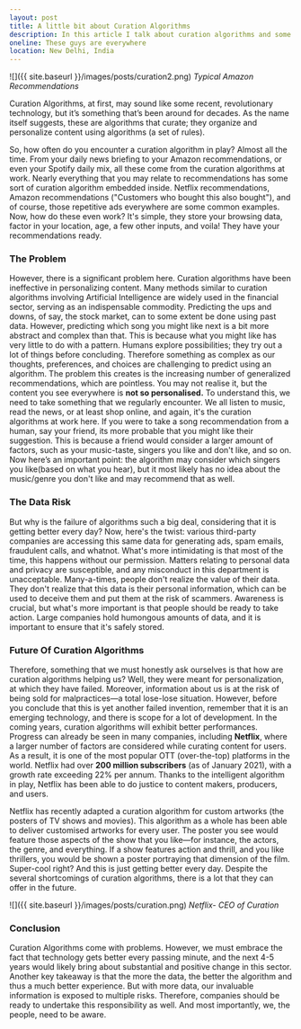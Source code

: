 ```yaml
---
layout: post
title: A little bit about Curation Algorithms
description: In this article I talk about curation algorithms and some of their lesser known flaws. These algorithms are present everywhere and it is important to know how these work.
oneline: These guys are everywhere
location: New Delhi, India
---
```


![]({{ site.baseurl }}/images/posts/curation2.png)
_Typical Amazon Recommendations_

Curation Algorithms, at first, may sound like some recent, revolutionary technology, but it’s something that’s been around for decades. As the name itself suggests, these are algorithms that curate; they organize and personalize content using algorithms (a set of rules).

So, how often do you encounter a curation algorithm in play? Almost all the time. From your daily news briefing to your Amazon recommendations, or even your Spotify daily mix, all these come from the curation algorithms at work. Nearly everything that you may relate to recommendations has some sort of curation algorithm embedded inside. Netflix recommendations, Amazon recommendations ("Customers who bought this also bought"), and of course, those repetitive ads everywhere are some common examples.
Now, how do these even work? It's simple, they store your browsing data, factor in your location, age, a few other inputs, and voila! They have your recommendations ready.

### The Problem

However, there is a significant problem here. Curation algorithms have been ineffective in personalizing content. Many methods similar to curation algorithms involving Artificial Intelligence are widely used in the financial sector, serving as an indispensable commodity. Predicting the ups and downs, of say, the stock market, can to some extent be done using past data. However, predicting which song you might like next is a bit more abstract and complex than that. This is because what you might like has very little to do with a pattern. Humans explore possibilities; they try out a lot of things before concluding. Therefore something as complex as our thoughts, preferences, and choices are challenging to predict using an algorithm.
The problem this creates is the increasing number of generalized recommendations, which are pointless. You may not realise it, but the content you see everywhere is **not so personalised.**
To understand this, we need to take something that we regularly encounter. We all listen to music, read the news, or at least shop online, and again, it's the curation algorithms at work here. If you were to take a song recommendation from a human, say your friend, its more probable that you might like their suggestion. This is because a friend would consider a larger amount of factors, such as your music-taste, singers you like and don't like, and so on. Now here’s an important point: the algorithm may consider which singers you like(based on what you hear), but it most likely has no idea about the music/genre you don't like and may recommend that as well.

### The Data Risk

But why is the failure of algorithms such a big deal, considering that it is getting better every day?
Now, here's the twist: various third-party companies are accessing this same data for generating ads, spam emails, fraudulent calls, and whatnot. What's more intimidating is that most of the time, this happens without our permission. Matters relating to personal data and privacy are susceptible, and any misconduct in this department is unacceptable.
Many-a-times, people don't realize the value of their data. They don't realize that this data is their personal information, which can be used to deceive them and put them at the risk of scammers. Awareness is crucial, but what's more important is that people should be ready to take action. Large companies hold humongous amounts of data, and it is important to ensure that it's safely stored.

### Future Of Curation Algorithms

Therefore, something that we must honestly ask ourselves is that how are curation algorithms helping us? Well, they were meant for personalization, at which they have failed. Moreover, information about us is at the risk of being sold for malpractices—a total lose-lose situation.
However, before you conclude that this is yet another failed invention, remember that it is an emerging technology, and there is scope for a lot of development. In the coming years, curation algorithms will exhibit better performances. Progress can already be seen in many companies, including **Netflix**, where a larger number of factors are considered while curating content for users. As a result, it is one of the most popular OTT (over-the-top) platforms in the world. Netflix had over **200 million subscribers** (as of January 2021), with a growth rate exceeding 22% per annum. Thanks to the intelligent algorithm in play, Netflix has been able to do justice to content makers, producers, and users.

Netflix has recently adapted a curation algorithm for custom artworks (the posters of TV shows and movies). This algorithm as a whole has been able to deliver customised artworks for every user. The poster you see would feature those aspects of the show that you like—for instance, the actors, the genre, and everything. If a show features action and thrill, and you like thrillers, you would be shown a poster portraying that dimension of the film. Super-cool right? And this is just getting better every day. Despite the several shortcomings of curation algorithms, there is a lot that they can offer in the future.

![]({{ site.baseurl }}/images/posts/curation.png)
_Netflix- CEO of Curation_

### Conclusion

Curation Algorithms come with problems. However, we must embrace the fact that technology gets better every passing minute, and the next 4-5 years would likely bring about substantial and positive change in this sector. Another key takeaway is that the more the data, the better the algorithm and thus a much better experience. But with more data, our invaluable information is exposed to multiple risks. Therefore, companies should be ready to undertake this responsibility as well. And most importantly, we, the people, need to be aware.
